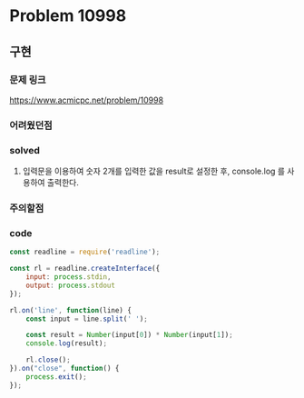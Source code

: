 # Problem 10998

## 구현

### 문제 링크
<https://www.acmicpc.net/problem/10998>

### 어려웠던점

### solved
1. 입력문을 이용하여 숫자 2개를 입력한 값을 result로 설정한 후, console.log 를 사용하여 출력한다.

### 주의할점

### code
```javascript
const readline = require('readline');

const rl = readline.createInterface({
    input: process.stdin,
    output: process.stdout
});

rl.on('line', function(line) {
    const input = line.split(' ');

    const result = Number(input[0]) * Number(input[1]);
    console.log(result);

    rl.close();
}).on("close", function() {
    process.exit();
});